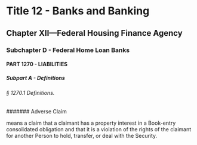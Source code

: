
# Title 12 - Banks and Banking
## Chapter XII—Federal Housing Finance Agency
### Subchapter D - Federal Home Loan Banks
#### PART 1270 - LIABILITIES
##### Subpart A - Definitions
###### § 1270.1 Definitions.
####### Adverse Claim

means a claim that a claimant has a property interest in a Book-entry consolidated obligation and that it is a violation of the rights of the claimant for another Person to hold, transfer, or deal with the Security.
